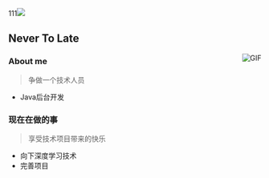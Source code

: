 111![](https://bhh-bucket.oss-cn-beijing.aliyuncs.com/markdownpic/20220410144326.png)

## Never To Late

<img align="right" alt="GIF" src="https://bhh-bucket.oss-cn-beijing.aliyuncs.com/17f2913e564236a9402eca538d6d4c6e.gif" />

### About me
> 争做一个技术人员
+ Java后台开发

### 现在在做的事
> 享受技术项目带来的快乐
+ 向下深度学习技术
+ 完善项目

<!-- ![](https://bhh-bucket.oss-cn-beijing.aliyuncs.com/markdownpic/20220410144122.png) -->

<!-- ### 统计
[![Anurag's GitHub stats](https://github-readme-stats.vercel.app/api?username=onetwo18223&count_private=true&show_icons=true)](https://github.com/anuraghazra/github-readme-stats)      -->

<!-- [![Readme Card](https://github-readme-stats.vercel.app/api/pin/?username=onetwo18223&repo=github-readme-stats)](https://github.com/anuraghazra/github-readme-stats) -->
<!-- [![Top Langs](https://github-readme-stats.vercel.app/api/top-langs/?username=onetwo18223&layout=compact)](https://github.com/anuraghazra/github-readme-stats) -->
